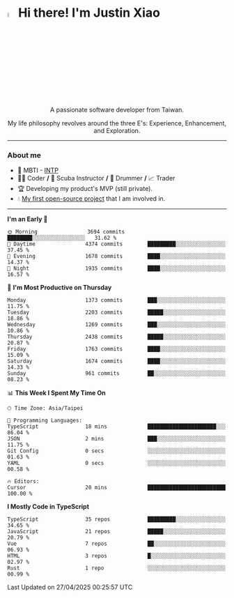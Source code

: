 # <img src="https://media.giphy.com/media/hvRJCLFzcasrR4ia7z/giphy.gif" width="5%">Hi there! I'm Justin Xiao
<p align="center">A passionate software developer from Taiwan.  </p>
<p align="center">My life philosophy revolves around the three E's: Experience, Enhancement, and Exploration.</p>

---
### About me
- 👀 MBTI - [INTP](https://www.16personalities.com/intp-personality)
- 👨‍💻 Coder **/** 🤿 Scuba Instructor **/** 🥁 Drummer **/** 📈 Trader
- 🏆 Developing my product's MVP (still private).
- 💧 [My first open-source project](https://github.com/Game-as-a-Service/Game-Lobby-Web) that I am involved in.

---
<!--START_SECTION:waka-->
**I'm an Early 🐤** 

```text
🌞 Morning                3694 commits        ████████░░░░░░░░░░░░░░░░░   31.62 % 
🌆 Daytime                4374 commits        █████████░░░░░░░░░░░░░░░░   37.45 % 
🌃 Evening                1678 commits        ████░░░░░░░░░░░░░░░░░░░░░   14.37 % 
🌙 Night                  1935 commits        ████░░░░░░░░░░░░░░░░░░░░░   16.57 % 
```
📅 **I'm Most Productive on Thursday** 

```text
Monday                   1373 commits        ███░░░░░░░░░░░░░░░░░░░░░░   11.75 % 
Tuesday                  2203 commits        █████░░░░░░░░░░░░░░░░░░░░   18.86 % 
Wednesday                1269 commits        ███░░░░░░░░░░░░░░░░░░░░░░   10.86 % 
Thursday                 2438 commits        █████░░░░░░░░░░░░░░░░░░░░   20.87 % 
Friday                   1763 commits        ████░░░░░░░░░░░░░░░░░░░░░   15.09 % 
Saturday                 1674 commits        ████░░░░░░░░░░░░░░░░░░░░░   14.33 % 
Sunday                   961 commits         ██░░░░░░░░░░░░░░░░░░░░░░░   08.23 % 
```


📊 **This Week I Spent My Time On** 

```text
🕑︎ Time Zone: Asia/Taipei

💬 Programming Languages: 
TypeScript               18 mins             ██████████████████████░░░   86.04 % 
JSON                     2 mins              ███░░░░░░░░░░░░░░░░░░░░░░   11.75 % 
Git Config               0 secs              ░░░░░░░░░░░░░░░░░░░░░░░░░   01.63 % 
YAML                     0 secs              ░░░░░░░░░░░░░░░░░░░░░░░░░   00.58 % 

🔥 Editors: 
Cursor                   20 mins             █████████████████████████   100.00 % 
```

**I Mostly Code in TypeScript** 

```text
TypeScript               35 repos            █████████░░░░░░░░░░░░░░░░   34.65 % 
JavaScript               21 repos            █████░░░░░░░░░░░░░░░░░░░░   20.79 % 
Vue                      7 repos             ██░░░░░░░░░░░░░░░░░░░░░░░   06.93 % 
HTML                     3 repos             █░░░░░░░░░░░░░░░░░░░░░░░░   02.97 % 
Rust                     1 repo              ░░░░░░░░░░░░░░░░░░░░░░░░░   00.99 % 
```




 Last Updated on 27/04/2025 00:25:57 UTC
<!--END_SECTION:waka-->
